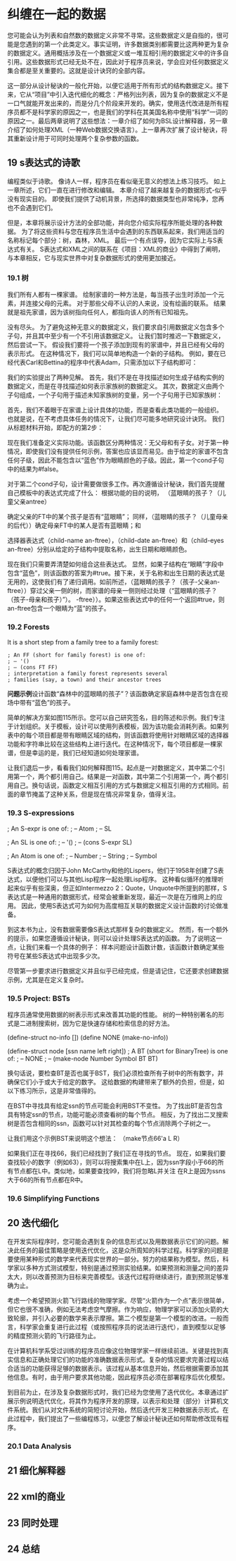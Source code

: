 # 纠缠在一起的数据

您可能会认为列表和自然数的数据定义非常不寻常。这些数据定义是自指的，很可能是您遇到的第一个此类定义。事实证明，许多数据类别都需要比这两种更为复杂的数据定义。通用概括涉及在一个数据定义或一堆互相引用的数据定义中的许多自引用。这些数据形式已经无处不在，因此对于程序员来说，学会应对任何数据定义集合都是至关重要的。这就是设计诀窍的全部内容。

这一部分从设计秘诀的一般化开始，以便它适用于所有形式的结构数据定义。接下来，它从“项目”中引入迭代细化的概念：严格列出列表，因为复杂的数据定义不是一口气就能开发出来的，而是分几个阶段来开发的。确实，使用迭代改进是所有程序员都不是科学家的原因之一，也是我们的学科在其美国名称中使用“科学”一词的原因之一。最后两章说明了这些想法：一章介绍了如何为BSL设计解释器，另一章介绍了如何处理XML（一种Web数据交换语言）。上一章再次扩展了设计秘诀，将其重新设计用于可同时处理两个复杂参数的函数。

## 19 s表达式的诗歌

编程类似于诗歌。 像诗人一样，程序员在看似毫无意义的想法上练习技巧。 如上一章所述，它们一直在进行修改和编辑。 本章介绍了越来越复杂的数据形式-似乎没有现实目的。 即使我们提供了动机背景，所选择的数据类型也非常纯净，您再也不会遇到它们。

但是，本章将展示设计方法的全部功能，并向您介绍实际程序所能处理的各种数据。 为了将这些资料与您在程序员生活中会遇到的东西联系起来，我们用适当的名称标记每个部分：树，森林，XML。 最后一个有点误导，因为它实际上与S表达式有关。 S表达式和XML之间的联系在《项目：XML的商业》中得到了阐明，与本章相反，它与现实世界中对复杂数据形式的使用更加接近。

### 19.1 树

我们所有人都有一棵家谱。 绘制家谱的一种方法是，每当孩子出生时添加一个元素，并连接父母的元素。 对于那些父母不认识的人来说，没有绘画的联系。 结果就是祖先家谱，因为该树指向任何人，都指向该人的所有已知祖先。

没有尽头。 为了避免这种无意义的数据定义，我们要求自引用数据定义包含多个子句，并且其中至少有一个不引用该数据定义。
让我们暂时推迟一下数据定义，然后尝试一下。 假设我们要将一个孩子添加到现有的家谱中，并且已经有父母的表示形式。 在这种情况下，我们可以简单地构造一个新的子结构。 例如，要在已经代表Carl和Bettina的程序中代表Adam，只需添加以下子结构即可：

我们的实验提出了两种见解。 首先，我们不是在寻找描述如何生成子结构实例的数据定义，而是在寻找描述如何表示家族树的数据定义。 其次，数据定义由两个子句组成，一个子句用于描述未知家族树的变量，另一个子句用于已知家族树：

首先，我们不着眼于在家谱上设计具体的功能，而是查看此类功能的一般组织。 也就是说，在不考虑具体任务的情况下，让我们尽可能多地研究设计诀窍。 我们从标题材料开始，即配方的第2步：

现在我们准备定义实际功能。该函数区分两种情况：无父母和有子女。对于第一种情况，即使我们没有提供任何示例，答案也应该显而易见。由于给定的家谱不包含任何子级，因此不能包含以“蓝色”作为眼睛颜色的子级。因此，第一个cond子句中的结果为#false。

对于第二个cond子句，设计需要做很多工作。再次遵循设计秘诀，我们首先提醒自己模板中的表达式完成了什么：
根据功能的目的说明，
（蓝眼睛的孩子？（儿童父亲antree）

确定父亲的FT中的某个孩子是否有“蓝眼睛”；
同样，（蓝眼睛的孩子？（儿童母亲的后代））确定母亲FT中的某人是否有蓝眼睛；和

选择器表达式（child-name an-ftree），（child-date an-ftree）和（child-eyes an-ftree）分别从给定的子结构中提取名称，出生日期和眼睛颜色。

现在我们只需要弄清楚如何组合这些表达式。
显然，如果子结构在“眼睛”字段中包含“蓝色”，则该函数的答案为#true。接下来，关于名称和出生日期的表达式是无用的，这使我们有了递归调用。如前所述，（蓝眼睛的孩子？（孩子-父亲an-ftree））穿过父亲一侧的树，而家谱的母亲一侧则经过处理（“蓝眼睛的孩子？（孩子-母亲和孩子）”）。 -ftree））。如果这些表达式中的任何一个返回#true，则an-ftree包含一个眼睛为“蓝”的孩子。

### 19.2 Forests

It is a short step from a family tree to a family forest:

```racket
; An FF (short for family forest) is one of: 
; – '()
; – (cons FT FF)
; interpretation a family forest represents several
; families (say, a town) and their ancestor trees
```

**问题示例**设计函数“森林中的蓝眼睛的孩子”？该函数确定家庭森林中是否包含在视场中带有“蓝色”的孩子。

简单的解决方案如图115所示。您可以自己研究签名，目的陈述和示例。我们专注于计划组织。关于模板，设计可以使用列表模板，因为该功能会消耗列表。如果列表中的每个项目都是带有眼睛区域的结构，则该函数将使用针对眼睛区域的选择器功能和字符串比较在这些结构上进行迭代。在这种情况下，每个项目都是一棵家谱，但是幸运的是，我们已经知道如何处理家谱。

让我们退后一步，看看我们如何解释图115。起点是一对数据定义，其中第二个引用第一个，两个都引用自己。结果是一对函数，其中第二个引用第一个，两个都引用自己。换句话说，函数定义相互引用的方式与数据定义相互引用的方式相同。前面的章节掩盖了这种关系，但是现在情况非常复杂，值得关注。

### 19.3 S-expressions

; An S-expr is one of: 
; – Atom
; – SL
 
; An SL is one of: 
; – '()
; – (cons S-expr SL)

; An Atom is one of: 
; – Number
; – String
; – Symbol 

S表达式的概念归因于John McCarthy和他的Lispers，他们于1958年创建了S表达式，以便他们可以与其他Lisp程序一起处理Lisp程序。 这种看似循环的推理听起来似乎有些深奥，但正如Intermezzo 2：Quote，Unquote中所提到的那样，S表达式是一种通用的数据形式，经常会被重新发现，最近一次是在万维网上的应用。 因此，使用S表达式可为如何为高度相互关联的数据定义设计函数的讨论做准备。

到这本书为止，没有数据需要像S表达式那样复杂的数据定义。 然而，有一个额外的提示，如果您遵循设计秘诀，则可以设计处理S表达式的函数。 为了说明这一点，让我们来看一个具体的例子：
样本问题设计函数计数，该函数计数确定某些符号在某些S表达式中出现多少次。

尽管第一步要求进行数据定义并且似乎已经完成，但是请记住，它还要求创建数据示例，尤其是在定义复杂时。

### 19.5 Project: BSTs

程序员通常使用数据的树表示形式来改善其功能的性能。 树的一种特别著名的形式是二进制搜索树，因为它是快速存储和检索信息的好方法。

(define-struct no-info [])
(define NONE (make-no-info))
 
(define-struct node [ssn name left right])
; A BT (short for BinaryTree) is one of:
; – NONE
; – (make-node Number Symbol BT BT)

换句话说，要检查BT是否也属于BST，我们必须检查所有子树中的所有数字，并确保它们小于或大于给定的数字。 这给数据的构建带来了额外的负担，但是，如以下练习所示，这是非常值得的。

在BST中寻找具有给定ssn的节点可能会利用BST不变性。 为了找出BT是否包含具有特定ssn的节点，功能可能必须查看树的每个节点。 相反，为了找出二叉搜索树是否包含相同的ssn，函数可以针对其检查的每个节点消除两个子树之一。

让我们用这个示例BST来说明这个想法：
（make节点66'a L R）

如果我们正在寻找66，我们已经找到了我们正在寻找的节点。 现在，如果我们要查找较小的数字（例如63），则可以将搜索集中在L上，因为ssn字段小于66的所有节点都在L中。类似地，如果要查找99，我们将忽略L并关注 在R上是因为ssns大于66的所有节点都在R中。

### 19.6 Simplifying Functions

## 20 迭代细化

在开发实际程序时，您可能会遇到复杂的信息形式以及用数据表示它们的问题。解决此任务的最佳策略是使用迭代优化，这是众所周知的科学过程。科学家的问题是要使用某种形式的数学来代表现实世界的一部分。努力的结果称为模型。然后，科学家以多种方式测试模型，特别是通过预测实验结果。如果预测和测量之间的差异太大，则以改善预测为目标来完善模型。该迭代过程将继续进行，直到预测足够准确为止。

考虑一个希望预测火箭飞行路线的物理学家。尽管“火箭作为一个点”表示很简单，但它也很不准确，例如无法考虑空气摩擦。作为响应，物理学家可以添加火箭的大致轮廓，并引入必要的数学来表示摩擦。第二个模型是第一个模型的改进。一般而言，科学家会重复进行此过程（或按照程序员的说法进行迭代），直到模型以足够的精度预测火箭的飞行路径为止。

在计算机科学系受过训练的程序员应像这位物理学家一样继续前进。关键是找到真实信息和正确处理它们的功能的准确数据表示形式。复杂的情况要求完善过程以结合适当的功能获得足够的数据表示。该过程从基本信息开始，然后根据需要添加其他信息。有时，由于用户要求其他功能，因此程序员必须在部署程序后优化模型。

到目前为止，在涉及复杂数据形式时，我们已经为您使用了迭代优化。本章通过扩展示例说明迭代优化，将其作为程序开发的原理，以表示和处理（部分）计算机文件系统。我们从对文件系统的简短讨论开始，然后迭代开发三种数据表示形式。在此过程中，我们提出了一些编程练习，以便您了解设计秘诀还如何帮助修改现有程序。

### 20.1 Data Analysis


## 21 细化解释器

## 22 xml的商业

## 23 同时处理

## 24 总结

